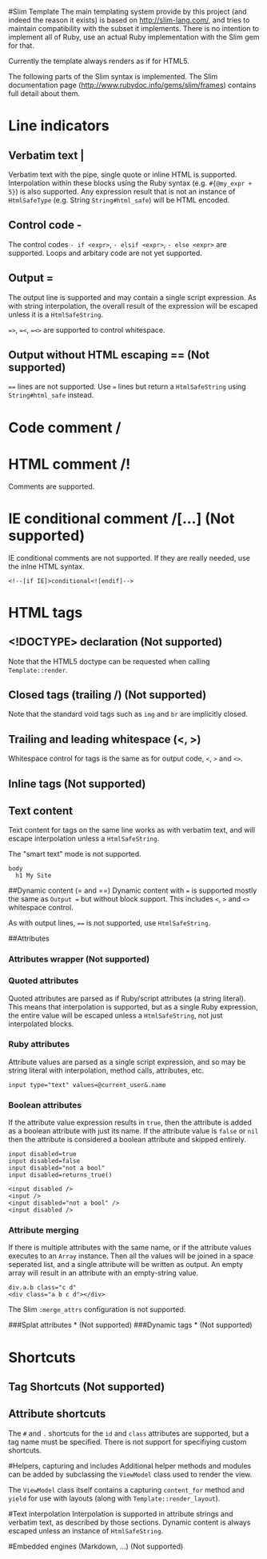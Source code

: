 #Slim Template
The main templating system provide by this project (and indeed the reason it exists) is based on <http://slim-lang.com/>, and tries to maintain compatibility with the subset it implements.
There is no intention to implement all of Ruby, use an actual Ruby implementation with the Slim gem for that.

Currently the template always renders as if for HTML5.

The following parts of the Slim syntax is implemented. The Slim documentation page (<http://www.rubydoc.info/gems/slim/frames>) contains full detail about them.

# Line indicators
## Verbatim text |
Verbatim text with the pipe, single quote or inline HTML is supported.
Interpolation within these blocks using the Ruby syntax (e.g. `#{@my_expr + 5}`) is also supported.
Any expression result that is not an instance of `HtmlSafeType` (e.g. String `String#html_safe`) will be HTML encoded.


## Control code -
The control codes `- if <expr>`, `- elsif <expr>`, `- else <expr>` are supported. Loops and arbitary code are not yet supported.

## Output =
The output line is supported and may contain a single script expression. As with string interpolation, the overall result of the expression will be escaped unless it is a `HtmlSafeString`.

`=>`, `=<`, `=<>` are supported to control whitespace.

## Output without HTML escaping == (Not supported)
`==` lines are not supported. Use `=` lines but return a `HtmlSafeString` using `String#html_safe` instead.

# Code comment /
# HTML comment /!
Comments are supported.

# IE conditional comment /[...] (Not supported)
IE conditional comments are not supported. If they are really needed, use the inlne HTML syntax.

    <!--[if IE]>conditional<![endif]-->

# HTML tags
## <!DOCTYPE> declaration (Not supported)
Note that the HTML5 doctype can be requested when calling `Template::render`.

## Closed tags (trailing /) (Not supported)
Note that the standard void tags such as `img` and `br` are implicitly closed.

## Trailing and leading whitespace (<, >)
Whitespace control for tags is the same as for output code, `<`, `>` and `<>`.

## Inline tags (Not supported)

## Text content
Text content for tags on the same line works as with verbatim text, and will escape interpolation unless a `HtmlSafeString`.

The "smart text" mode is not supported.

    body
      h1 My Site


##Dynamic content (= and ==)
Dynamic content with `=` is supported mostly the same as `Output =` but without block support.
This includes `<`, `>` and `<>` whitespace control.

As with output lines, `==` is not supported, use `HtmlSafeString`.

##Attributes
### Attributes wrapper (Not supported)
### Quoted attributes
Quoted attributes are parsed as if Ruby/script attributes (a string literal).
This means that interpolation is supported, but as a single Ruby expression, the entire value will be escaped unless a `HtmlSafeString`, not just interpolated blocks.

### Ruby attributes
Attribute values are parsed as a single script expression, and so may be string literal with interpolation, method calls, attributes, etc.

    input type="text" values=@current_user&.name

### Boolean attributes
If the attribute value expression results in `true`, then the attribute is added as a boolean attribute with just its name.
If the attribute value is `false` or `nil` then the attribute is considered a boolean attribute and skipped entirely.

    input disabled=true
    input disabled=false
    input disabled="not a bool"
    input disabled=returns_true()
    
    <input disabled />
    <input />
    <input disabled="not a bool" />
    <input disabled />

### Attribute merging
If there is multiple attributes with the same name, or if the attribute values executes to an `Array` instance.
Then all the values will be joined in a space seperated list, and a single attribute will be written as output.
An empty array will result in an attribute with an empty-string value.

    div.a.b class="c d"
    <div class="a b c d"></div>

The Slim `:merge_attrs` configuration is not supported.

###Splat attributes * (Not supported)
###Dynamic tags * (Not supported)
# Shortcuts
## Tag Shortcuts (Not supported)
## Attribute shortcuts
The `#` and `.` shortcuts for the `id` and `class` attributes are supported, but a tag name must be specified.
There is not support for specifiying custom shortcuts.

#Helpers, capturing and includes
Additional helper methods and modules can be added by subclassing the `ViewModel` class used to render the view.

The `ViewModel` class itself contains a capturing `content_for` method and `yield` for use with layouts (along with `Template::render_layout`).

#Text interpolation
Interpolation is supported in attribute strings and verbatim text, as described by those sections.
Dynamic content is always escaped unless an instance of `HtmlSafeString`.

#Embedded engines (Markdown, ...) (Not supported)
